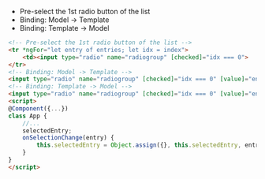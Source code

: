 - Pre-select the 1st radio button of the list
- Binding: Model -> Template
- Binding: Template -> Model

```html
<!-- Pre-select the 1st radio button of the list -->
<tr *ngFor="let entry of entries; let idx = index">
    <td><input type="radio" name="radiogroup" [checked]="idx === 0">
</tr>
<!-- Binding: Model -> Template -->
<input type="radio" name="radiogroup" [checked]="idx === 0" [value]="entry.id">
<!-- Binding: Template -> Model -->
<input type="radio" name="radiogroup" [checked]="idx === 0" [value]="entry.id" (change)="onSelectionChange(entry)">
<script>
@Component({...})
class App {
    //...
    selectedEntry;
    onSelectionChange(entry) {
        this.selectedEntry = Object.assign({}, this.selectedEntry, entry);
    }
}
</script>
```
